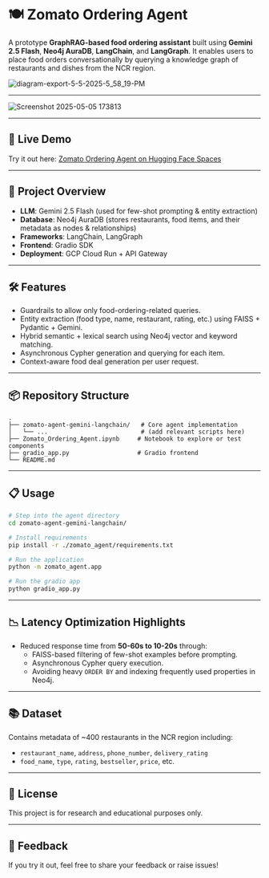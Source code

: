 
# 🍽️ Zomato Ordering Agent

A prototype **GraphRAG-based food ordering assistant** built using **Gemini 2.5 Flash**, **Neo4j AuraDB**, **LangChain**, and **LangGraph**. It enables users to place food orders conversationally by querying a knowledge graph of restaurants and dishes from the NCR region.

![diagram-export-5-5-2025-5_58_19-PM](https://github.com/user-attachments/assets/9b4845a1-5ece-498f-8c62-6265099e47cf)

---

![Screenshot 2025-05-05 173813](https://github.com/user-attachments/assets/9015076f-7d0c-4e99-be4f-10dddcc4ca38)

---

## 🚀 Live Demo

Try it out here: [Zomato Ordering Agent on Hugging Face Spaces](https://huggingface.co/spaces/Harshgarg12/zomato-ai-agent)

---

## 🧠 Project Overview

- **LLM**: Gemini 2.5 Flash (used for few-shot prompting & entity extraction)
- **Database**: Neo4j AuraDB (stores restaurants, food items, and their metadata as nodes & relationships)
- **Frameworks**: LangChain, LangGraph
- **Frontend**: Gradio SDK
- **Deployment**: GCP Cloud Run + API Gateway

---

## 🛠️ Features

- Guardrails to allow only food-ordering-related queries.
- Entity extraction (food type, name, restaurant, rating, etc.) using FAISS + Pydantic + Gemini.
- Hybrid semantic + lexical search using Neo4j vector and keyword matching.
- Asynchronous Cypher generation and querying for each item.
- Context-aware food deal generation per user request.

---

## 📦 Repository Structure

```
.
├── zomato-agent-gemini-langchain/   # Core agent implementation
│   └── ...                          # (add relevant scripts here)
├── Zomato_Ordering_Agent.ipynb     # Notebook to explore or test components
├── gradio_app.py                   # Gradio frontend
└── README.md
```

---

## 📋 Usage

```bash
# Step into the agent directory
cd zomato-agent-gemini-langchain/

# Install requirements
pip install -r ./zomato_agent/requirements.txt

# Run the application
python -m zomato_agent.app

# Run the gradio app
python gradio_app.py
```

---

## 📉 Latency Optimization Highlights

- Reduced response time from **50-60s to 10-20s** through:
  - FAISS-based filtering of few-shot examples before prompting.
  - Asynchronous Cypher query execution.
  - Avoiding heavy `ORDER BY` and indexing frequently used properties in Neo4j.

---

## 📚 Dataset

Contains metadata of ~400 restaurants in the NCR region including:
- `restaurant_name`, `address`, `phone_number`, `delivery_rating`
- `food_name`, `type`, `rating`, `bestseller`, `price`, etc.

---

## 📎 License

This project is for research and educational purposes only.

---

## 💬 Feedback

If you try it out, feel free to share your feedback or raise issues!
